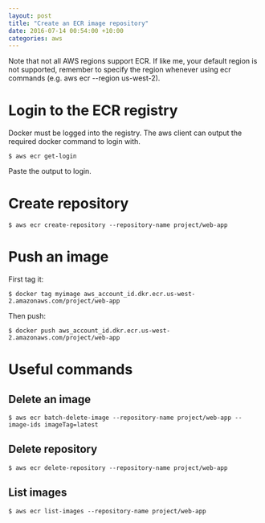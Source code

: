 ```yaml
---
layout: post
title: "Create an ECR image repository"
date: 2016-07-14 00:54:00 +10:00
categories: aws
---
```


<div class="note">
    Note that not all AWS regions support ECR. If like me, your default
    region is not supported, remember to specify the region whenever using ecr
    commands (e.g.  aws ecr --region us-west-2).
</div>

Login to the ECR registry
=========================

Docker must be logged into the registry. The aws client can output the required
docker command to login with.

    $ aws ecr get-login

Paste the output to login.

Create repository
=================

    $ aws ecr create-repository --repository-name project/web-app

Push an image
=============

First tag it:

    $ docker tag myimage aws_account_id.dkr.ecr.us-west-2.amazonaws.com/project/web-app

Then push:

    $ docker push aws_account_id.dkr.ecr.us-west-2.amazonaws.com/project/web-app

Useful commands
===============

Delete an image
---------------

    $ aws ecr batch-delete-image --repository-name project/web-app --image-ids imageTag=latest

Delete repository
-----------------

    $ aws ecr delete-repository --repository-name project/web-app

List images
-----------

    $ aws ecr list-images --repository-name project/web-app
